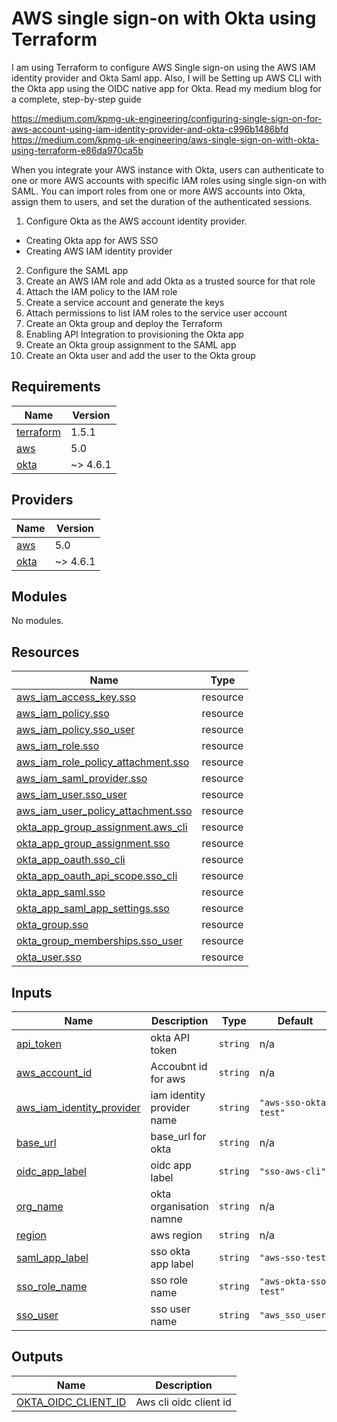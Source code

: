 # AWS single sign-on with Okta using Terraform

I am using Terraform to configure AWS Single sign-on using the AWS IAM identity provider and Okta Saml app.
Also, I will be Setting up AWS CLI with the Okta app using the OIDC native app for Okta.
Read my medium blog for a complete, step-by-step guide

https://medium.com/kpmg-uk-engineering/configuring-single-sign-on-for-aws-account-using-iam-identity-provider-and-okta-c996b1486bfd
https://medium.com/kpmg-uk-engineering/aws-single-sign-on-with-okta-using-terraform-e86da970ca5b

When you integrate your AWS instance with Okta, users can authenticate to one or more AWS accounts with specific IAM roles using single sign-on with SAML.
You can import roles from one or more AWS accounts into Okta, assign them to users, and set the duration of the authenticated sessions.

1. Configure Okta as the AWS account identity provider.
  - Creating Okta app for AWS SSO
  - Creating AWS IAM identity provider
2. Configure the SAML app
3. Create an AWS IAM role and add Okta as a trusted source for that role
4. Attach the IAM policy to the IAM role
5. Create a service account and generate the keys
6. Attach permissions to list IAM roles to the service user account
7. Create an Okta group and deploy the Terraform
8. Enabling API Integration to provisioning the Okta app
9. Create an Okta group assignment to the SAML app
10. Create an Okta user and add the user to the Okta group
    

<!-- BEGIN_TF_DOCS -->
## Requirements

| Name | Version |
|------|---------|
| <a name="requirement_terraform"></a> [terraform](#requirement\_terraform) | 1.5.1 |
| <a name="requirement_aws"></a> [aws](#requirement\_aws) | 5.0 |
| <a name="requirement_okta"></a> [okta](#requirement\_okta) | ~> 4.6.1 |

## Providers

| Name | Version |
|------|---------|
| <a name="provider_aws"></a> [aws](#provider\_aws) | 5.0 |
| <a name="provider_okta"></a> [okta](#provider\_okta) | ~> 4.6.1 |

## Modules

No modules.

## Resources

| Name | Type |
|------|------|
| [aws_iam_access_key.sso](https://registry.terraform.io/providers/hashicorp/aws/5.0/docs/resources/iam_access_key) | resource |
| [aws_iam_policy.sso](https://registry.terraform.io/providers/hashicorp/aws/5.0/docs/resources/iam_policy) | resource |
| [aws_iam_policy.sso_user](https://registry.terraform.io/providers/hashicorp/aws/5.0/docs/resources/iam_policy) | resource |
| [aws_iam_role.sso](https://registry.terraform.io/providers/hashicorp/aws/5.0/docs/resources/iam_role) | resource |
| [aws_iam_role_policy_attachment.sso](https://registry.terraform.io/providers/hashicorp/aws/5.0/docs/resources/iam_role_policy_attachment) | resource |
| [aws_iam_saml_provider.sso](https://registry.terraform.io/providers/hashicorp/aws/5.0/docs/resources/iam_saml_provider) | resource |
| [aws_iam_user.sso_user](https://registry.terraform.io/providers/hashicorp/aws/5.0/docs/resources/iam_user) | resource |
| [aws_iam_user_policy_attachment.sso](https://registry.terraform.io/providers/hashicorp/aws/5.0/docs/resources/iam_user_policy_attachment) | resource |
| [okta_app_group_assignment.aws_cli](https://registry.terraform.io/providers/okta/okta/latest/docs/resources/app_group_assignment) | resource |
| [okta_app_group_assignment.sso](https://registry.terraform.io/providers/okta/okta/latest/docs/resources/app_group_assignment) | resource |
| [okta_app_oauth.sso_cli](https://registry.terraform.io/providers/okta/okta/latest/docs/resources/app_oauth) | resource |
| [okta_app_oauth_api_scope.sso_cli](https://registry.terraform.io/providers/okta/okta/latest/docs/resources/app_oauth_api_scope) | resource |
| [okta_app_saml.sso](https://registry.terraform.io/providers/okta/okta/latest/docs/resources/app_saml) | resource |
| [okta_app_saml_app_settings.sso](https://registry.terraform.io/providers/okta/okta/latest/docs/resources/app_saml_app_settings) | resource |
| [okta_group.sso](https://registry.terraform.io/providers/okta/okta/latest/docs/resources/group) | resource |
| [okta_group_memberships.sso_user](https://registry.terraform.io/providers/okta/okta/latest/docs/resources/group_memberships) | resource |
| [okta_user.sso](https://registry.terraform.io/providers/okta/okta/latest/docs/resources/user) | resource |

## Inputs

| Name | Description | Type | Default | Required |
|------|-------------|------|---------|:--------:|
| <a name="input_api_token"></a> [api\_token](#input\_api\_token) | okta API token | `string` | n/a | yes |
| <a name="input_aws_account_id"></a> [aws\_account\_id](#input\_aws\_account\_id) | Accoubnt id for aws | `string` | n/a | yes |
| <a name="input_aws_iam_identity_provider"></a> [aws\_iam\_identity\_provider](#input\_aws\_iam\_identity\_provider) | iam identity provider name | `string` | `"aws-sso-okta-test"` | no |
| <a name="input_base_url"></a> [base\_url](#input\_base\_url) | base\_url for okta | `string` | n/a | yes |
| <a name="input_oidc_app_label"></a> [oidc\_app\_label](#input\_oidc\_app\_label) | oidc  app label | `string` | `"sso-aws-cli"` | no |
| <a name="input_org_name"></a> [org\_name](#input\_org\_name) | okta organisation namne | `string` | n/a | yes |
| <a name="input_region"></a> [region](#input\_region) | aws region | `string` | n/a | yes |
| <a name="input_saml_app_label"></a> [saml\_app\_label](#input\_saml\_app\_label) | sso okta app label | `string` | `"aws-sso-test"` | no |
| <a name="input_sso_role_name"></a> [sso\_role\_name](#input\_sso\_role\_name) | sso role name | `string` | `"aws-okta-sso-test"` | no |
| <a name="input_sso_user"></a> [sso\_user](#input\_sso\_user) | sso user name | `string` | `"aws_sso_user"` | no |

## Outputs

| Name | Description |
|------|-------------|
| <a name="output_OKTA_OIDC_CLIENT_ID"></a> [OKTA\_OIDC\_CLIENT\_ID](#output\_OKTA\_OIDC\_CLIENT\_ID) | Aws cli oidc client id |
<!-- END_TF_DOCS -->
